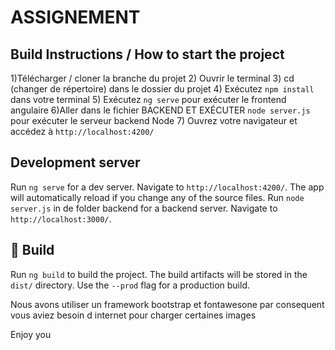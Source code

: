 # ASSIGNEMENT

##  Build Instructions / How to start the project 

1)Télécharger / cloner la branche du projet
2) Ouvrir le terminal 
3) cd (changer de répertoire) dans le dossier du projet
4) Exécutez `npm install` dans votre terminal
5) Exécutez `ng serve` pour exécuter le frontend angulaire
6)Aller dans le fichier  BACKEND ET EXÉCUTER `node server.js` pour exécuter le serveur backend Node
7) Ouvrez votre navigateur et accédez à `http://localhost:4200/`


##  Development server

Run `ng serve` for a dev server. Navigate to `http://localhost:4200/`. The app will automatically reload if you change any of the source files.
Run `node server.js` in de folder backend for a backend server. Navigate to `http://localhost:3000/`. 

## 🚨 Build

Run `ng build` to build the project. The build artifacts will be stored in the `dist/` directory. Use the `--prod` flag for a production build.

Nous avons utiliser un framework bootstrap et fontawesone par consequent vous aviez besoin d internet pour charger certaines images

Enjoy you